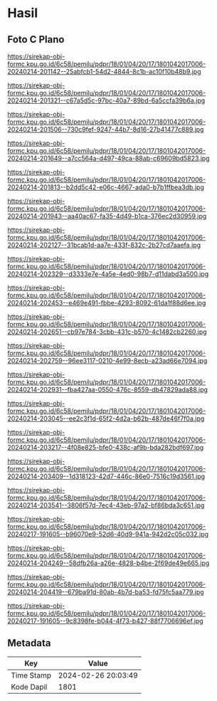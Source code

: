 # Hasil

## Foto C Plano

https://sirekap-obj-formc.kpu.go.id/6c58/pemilu/pdpr/18/01/04/20/17/1801042017006-20240214-201142--25abfcb1-54d2-4844-8c1b-ac10f10b48b9.jpg

https://sirekap-obj-formc.kpu.go.id/6c58/pemilu/pdpr/18/01/04/20/17/1801042017006-20240214-201321--c67a5d5c-97bc-40a7-89bd-6a5ccfa39b6a.jpg

https://sirekap-obj-formc.kpu.go.id/6c58/pemilu/pdpr/18/01/04/20/17/1801042017006-20240214-201506--730c9fef-9247-44b7-8d16-27b41477c889.jpg

https://sirekap-obj-formc.kpu.go.id/6c58/pemilu/pdpr/18/01/04/20/17/1801042017006-20240214-201649--a7cc564a-d497-49ca-88ab-c69609bd5823.jpg

https://sirekap-obj-formc.kpu.go.id/6c58/pemilu/pdpr/18/01/04/20/17/1801042017006-20240214-201813--b2dd5c42-e06c-4667-ada0-b7b1ffbea3db.jpg

https://sirekap-obj-formc.kpu.go.id/6c58/pemilu/pdpr/18/01/04/20/17/1801042017006-20240214-201943--aa40ac67-fa35-4d49-b1ca-376ec2d30959.jpg

https://sirekap-obj-formc.kpu.go.id/6c58/pemilu/pdpr/18/01/04/20/17/1801042017006-20240214-202127--31bcab1d-aa7e-433f-832c-2b27cd7aaefa.jpg

https://sirekap-obj-formc.kpu.go.id/6c58/pemilu/pdpr/18/01/04/20/17/1801042017006-20240214-202329--d3333e7e-4a5e-4ed0-98b7-d11dabd3a500.jpg

https://sirekap-obj-formc.kpu.go.id/6c58/pemilu/pdpr/18/01/04/20/17/1801042017006-20240214-202453--e469e491-fbbe-4293-8092-61da1f88d6ee.jpg

https://sirekap-obj-formc.kpu.go.id/6c58/pemilu/pdpr/18/01/04/20/17/1801042017006-20240214-202651--cb97e784-3cbb-431c-b570-4c1482cb2260.jpg

https://sirekap-obj-formc.kpu.go.id/6c58/pemilu/pdpr/18/01/04/20/17/1801042017006-20240214-202759--96ee3117-0210-4e99-8ecb-a23ad66e7094.jpg

https://sirekap-obj-formc.kpu.go.id/6c58/pemilu/pdpr/18/01/04/20/17/1801042017006-20240214-202931--fba427aa-0550-476c-8559-db47829ada88.jpg

https://sirekap-obj-formc.kpu.go.id/6c58/pemilu/pdpr/18/01/04/20/17/1801042017006-20240214-203045--ee2c3f1d-65f2-4d2a-b62b-487de46f7f0a.jpg

https://sirekap-obj-formc.kpu.go.id/6c58/pemilu/pdpr/18/01/04/20/17/1801042017006-20240214-203217--4f08e825-bfe0-438c-af9b-bda282bdf697.jpg

https://sirekap-obj-formc.kpu.go.id/6c58/pemilu/pdpr/18/01/04/20/17/1801042017006-20240214-203409--1d318123-42d7-446c-86e0-7516c19d3561.jpg

https://sirekap-obj-formc.kpu.go.id/6c58/pemilu/pdpr/18/01/04/20/17/1801042017006-20240214-203541--3806f57d-7ec4-43eb-97a2-bf86bda3c651.jpg

https://sirekap-obj-formc.kpu.go.id/6c58/pemilu/pdpr/18/01/04/20/17/1801042017006-20240217-191605--b96070e9-52d6-40d9-941a-942d2c05c032.jpg

https://sirekap-obj-formc.kpu.go.id/6c58/pemilu/pdpr/18/01/04/20/17/1801042017006-20240214-204249--58dfb26a-a26e-4828-b4be-2f69de49e665.jpg

https://sirekap-obj-formc.kpu.go.id/6c58/pemilu/pdpr/18/01/04/20/17/1801042017006-20240214-204419--679ba91d-80ab-4b7d-ba53-fd75fc5aa779.jpg

https://sirekap-obj-formc.kpu.go.id/6c58/pemilu/pdpr/18/01/04/20/17/1801042017006-20240217-191605--9c8398fe-b044-4f73-b427-88f7706696ef.jpg


## Metadata

| Key        | Value               |
| ---------- | ------------------- |
| Time Stamp | 2024-02-26 20:03:49 |
| Kode Dapil | 1801                |



